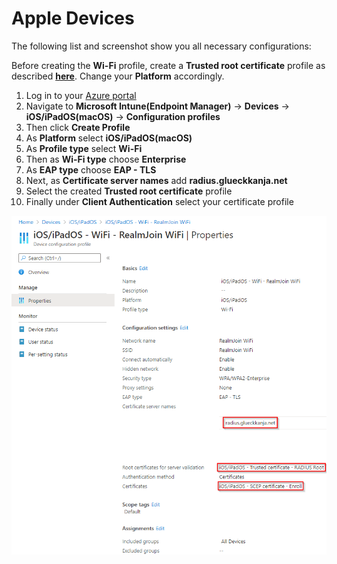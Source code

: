 # Apple Devices

The following list and screenshot show you all necessary configurations:

Before creating the **Wi-Fi** profile, create a **Trusted root certificate** profile as described [**here**](https://glueckkanja.gitbook.io/radius-as-a-service/how-to-use/intune-wifi-deployment/windows#server-certificate). Change your **Platform** accordingly.

1. Log in to your [Azure portal](https://porta.azure.com)
2. Navigate to **Microsoft Intune\(Endpoint Manager\)** -&gt; **Devices** -&gt; **iOS/iPadOS\(macOS\)** -&gt; **Configuration profiles**
3. Then click **Create Profile**
4. As **Platform** select **iOS/iPadOS\(macOS\)**
5. As **Profile type** select **Wi-Fi**
6. Then as **Wi-Fi type** choose **Enterprise**
7. As **EAP type** choose **EAP - TLS**
8. Next, as **Certificate server names** add **radius.glueckkanja.net**
9. Select the created **Trusted root certificate** profile
10. Finally under **Client Authentication** select your certificate profile

![](../../.gitbook/assets/rj_wifi-ios.png)

